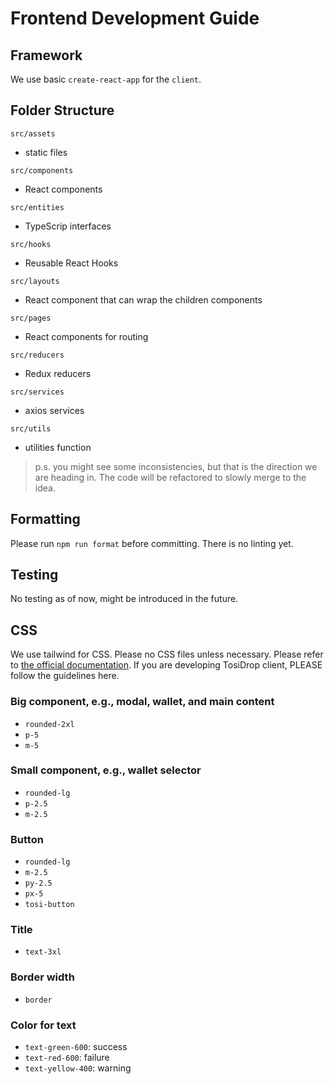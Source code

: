 # Frontend Development Guide

## Framework

We use basic `create-react-app` for the `client`.

## Folder Structure

`src/assets`
- static files

`src/components`
- React components

`src/entities`
- TypeScrip interfaces

`src/hooks`
- Reusable React Hooks

`src/layouts`
- React component that can wrap the children components

`src/pages`
- React components for routing

`src/reducers`
- Redux reducers

`src/services`
- axios services

`src/utils`
- utilities function

> p.s. you might see some inconsistencies, but that is the direction we are heading in. The code will be refactored to slowly merge to the idea. 

## Formatting

Please run `npm run format` before committing. There is no linting yet.

## Testing

No testing as of now, might be introduced in the future.

## CSS

We use tailwind for CSS. Please no CSS files unless necessary. Please refer to [the official documentation](https://tailwindcss.com/). If you are developing TosiDrop client, PLEASE follow the guidelines here. 

### Big component, e.g., modal, wallet, and main content
- `rounded-2xl`
- `p-5`
- `m-5`

### Small component, e.g., wallet selector
- `rounded-lg`
- `p-2.5`
- `m-2.5`

### Button
- `rounded-lg`
- `m-2.5`
- `py-2.5`
- `px-5`
- `tosi-button`

### Title
- `text-3xl`

### Border width
- `border`

### Color for text
- `text-green-600`: success
- `text-red-600`: failure
- `text-yellow-400`: warning